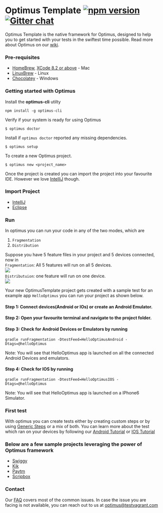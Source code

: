 # Optimus Template  [![npm version](https://badge.fury.io/js/optimus-cli.svg)](https://badge.fury.io/js/optimus-cli) [![Gitter chat](https://badges.gitter.im/optimus_support/optimus.png)](https://gitter.im/optimus_support/optimus)

Optimus Template is the native framework for Optimus, designed to help you
to get started with your tests in the swiftest time possible. Read more about Optimus on our [wiki](https://github.com/testvagrant/optimusTemplate/wiki).

### Pre-requisites
* [HomeBrew](https://brew.sh/), [XCode 8.2 or above](https://developer.apple.com/xcode/) - Mac
* [LinuxBrew](http://linuxbrew.sh/) - Linux
* [Chocolatey](https://chocolatey.org/) - Windows



### Getting started with Optimus
Install the <b>optimus-cli</b> utilty

```
npm install -g optimus-cli
```

Verify if your system is ready for using Optimus

```
$ optimus doctor
```

Install if `optimus doctor` reported any missing dependencies.

```
$ optimus setup
```

To create a new Optimus project.

```
$ optimus new <project_name>
```
Once the project is created you can import the project into your favourite IDE. However we love [IntelliJ](https://github.com/testvagrant/optimusTemplate/wiki/Import-Optimus-Project---Intellij) though. 

### Import Project
* [IntelliJ](https://github.com/testvagrant/optimusTemplate/wiki/Import-Optimus-project-using-Intellij)
* [Eclipse](https://github.com/testvagrant/optimusTemplate/wiki/Import-Optimus-project-using-Eclipse)


### Run

In optimus you can run your code in any of the two modes, which are    
1. `Fragmentation`      
2. `Distribution`    

Suppose you have 5 feature files in your project and 5 devices connected, now in     
`Fragmentation`: All 5 features will run on all 5 devices.     
![](http://i.imgur.com/dGtTjEY.jpg)      
`Distributuion`: one feature will run on one device.        
![](http://i.imgur.com/7AhgPzi.jpg)     
 

Your new OptimusTemplate project gets created with a sample test for an example app `HelloOptimus` you can run your project as shown below.

#### Step 1: Connect devices(Android or IOs) or create an Android Emulator.
#### Step 2: Open your favourite terminal and navigate to the project folder.
#### Step 3: Check for Android Devices or Emulators by running
    gradle runFragmentation -DtestFeed=HelloOptimusAndroid -Dtags=@helloOptimus
Note: You will see that HelloOptimus app is launched on all the connected Android Devices and emulators.
#### Step 4: Check for IOS by running
    gradle runFragmentation -DtestFeed=HelloOptimusIOS -Dtags=@helloOptimus
Note: You will see that HelloOptimus app is launched on a IPhone6 Simulator. 

### First test
With optimus you can create tests either by creating custom steps or by using [Generic Steps](https://github.com/testvagrant/optimusTemplate/wiki/Generic-Steps) or a mix of both.
You can learn more about the test which ran on your devices by following our [Android Tutorial](https://github.com/testvagrant/optimusTemplate/wiki/My-First-Android-Test) or [IOS Tutorial](https://github.com/testvagrant/optimusTemplate/wiki/My-First-IOS-Test)

### Below are a few sample projects leveraging the power of Optimus framework
* [Swiggy](https://github.com/testvagrant/optimus_SwiggyTests)
* [Kik](https://github.com/testvagrant/optimus_KikTests)
* [Paytm](https://github.com/testvagrant/optimus_PaytmTests)
* [Scripbox](https://github.com/testvagrant/optimus_ScripboxTests)

### Contact
Our [FAQ](https://github.com/testvagrant/optimusTemplate/wiki/FAQ) covers most of the common issues. In case the issue you are facing is not available, you can reach out to us at optimus@testvagrant.com
